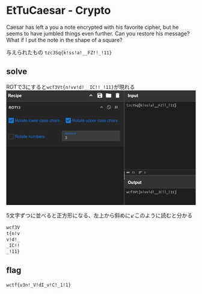 # EtTuCaesar - Crypto

Caesar has left a you a note encrypted with his favorite cipher, but he seems to have jumbled things even further. Can you restore his message?
What if I put the note in the shape of a square?


与えられたもの
`tzc3Sq{k!ss!a!__FZ!!_!11}`


## solve


ROTで3にすると`wcf3Vt{n!vv!d!__IC!!_!11}`が現れる
![](image.png)


5文字ずつに並べると正方形になる、左上から斜めに↙このように読むと分かる
```
wcf3V
t{n!v
v!d!_
_IC!!
_!11}
```

## flag
`wctf{v3n!_V!dI_v!C!_1!1}`